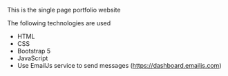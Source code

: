 This is the single page portfolio website

The following technologies are used

-   HTML
-   CSS
-   Bootstrap 5
-   JavaScript
-   Use EmailJs service to send messages (https://dashboard.emailjs.com)